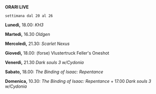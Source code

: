 
<b>ORARI LIVE</b>
 
<code>settimana dal 20 al 26</code>
 
<b>Lunedì,</b> 18.00: <i>KH3</i>

<b>Martedì,</b> 16.30 <i>Oldgen</i>

<b>Mercoledì,</b> 21.30: <i>Scarlet Nexus</i>

<b>Giovedì,</b> 18.00: (forse) Vlustertruck Feller's Oneshot

<b>Venerdì,</b> 21.30 <i>Dark souls 3 w/Cydonia</i>

<b>Sabato,</b> 18.00: <i>The Binding of Isaac: Repentance</i> 
 
<b>Domenica,</b> 10.30: <i>The Binding of Isaac: Repentance</i>  + 17.00 <i>Dark souls 3 w/Cydonia</i>
